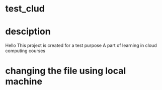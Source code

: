 # test_clud
# desciption 
Hello This project is created for a test purpose
A part of learning in cloud computing courses 
# changing the file using local machine 

